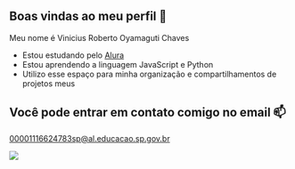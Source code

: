 ## Boas vindas ao meu perfil 🐼

Meu nome é Vinicius Roberto Oyamaguti Chaves

- Estou estudando pelo [Alura](https://www.alura.com.br)
- Estou aprendendo a linguagem JavaScript e Python
- Utilizo esse espaço para minha organização e compartilhamentos de projetos meus

## Você pode entrar em contato comigo no email 📫

00001116624783sp@al.educacao.sp.gov.br

![](https://media.tenor.com/d4sG_BgyH1cAAAAi/maxwell-cat.gif)

